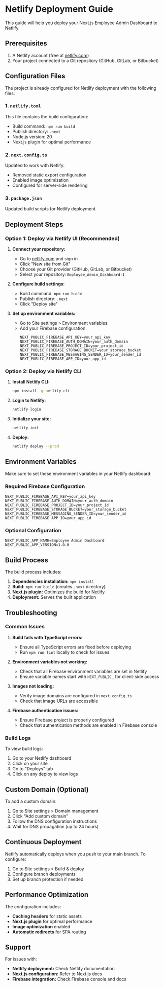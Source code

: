 # Netlify Deployment Guide

This guide will help you deploy your Next.js Employee Admin Dashboard to Netlify.

## Prerequisites

1. A Netlify account (free at [netlify.com](https://netlify.com))
2. Your project connected to a Git repository (GitHub, GitLab, or Bitbucket)

## Configuration Files

The project is already configured for Netlify deployment with the following files:

### 1. `netlify.toml`
This file contains the build configuration:
- Build command: `npm run build`
- Publish directory: `.next`
- Node.js version: 20
- Next.js plugin for optimal performance

### 2. `next.config.ts`
Updated to work with Netlify:
- Removed static export configuration
- Enabled image optimization
- Configured for server-side rendering

### 3. `package.json`
Updated build scripts for Netlify deployment.

## Deployment Steps

### Option 1: Deploy via Netlify UI (Recommended)

1. **Connect your repository:**
   - Go to [netlify.com](https://netlify.com) and sign in
   - Click "New site from Git"
   - Choose your Git provider (GitHub, GitLab, or Bitbucket)
   - Select your repository: `Employee_Admin_Dashboard-1`

2. **Configure build settings:**
   - Build command: `npm run build`
   - Publish directory: `.next`
   - Click "Deploy site"

3. **Set up environment variables:**
   - Go to Site settings > Environment variables
   - Add your Firebase configuration:
     ```
     NEXT_PUBLIC_FIREBASE_API_KEY=your_api_key
     NEXT_PUBLIC_FIREBASE_AUTH_DOMAIN=your_auth_domain
     NEXT_PUBLIC_FIREBASE_PROJECT_ID=your_project_id
     NEXT_PUBLIC_FIREBASE_STORAGE_BUCKET=your_storage_bucket
     NEXT_PUBLIC_FIREBASE_MESSAGING_SENDER_ID=your_sender_id
     NEXT_PUBLIC_FIREBASE_APP_ID=your_app_id
     ```

### Option 2: Deploy via Netlify CLI

1. **Install Netlify CLI:**
   ```bash
   npm install -g netlify-cli
   ```

2. **Login to Netlify:**
   ```bash
   netlify login
   ```

3. **Initialize your site:**
   ```bash
   netlify init
   ```

4. **Deploy:**
   ```bash
   netlify deploy --prod
   ```

## Environment Variables

Make sure to set these environment variables in your Netlify dashboard:

### Required Firebase Configuration
```
NEXT_PUBLIC_FIREBASE_API_KEY=your_api_key
NEXT_PUBLIC_FIREBASE_AUTH_DOMAIN=your_auth_domain
NEXT_PUBLIC_FIREBASE_PROJECT_ID=your_project_id
NEXT_PUBLIC_FIREBASE_STORAGE_BUCKET=your_storage_bucket
NEXT_PUBLIC_FIREBASE_MESSAGING_SENDER_ID=your_sender_id
NEXT_PUBLIC_FIREBASE_APP_ID=your_app_id
```

### Optional Configuration
```
NEXT_PUBLIC_APP_NAME=Employee Admin Dashboard
NEXT_PUBLIC_APP_VERSION=1.0.0
```

## Build Process

The build process includes:

1. **Dependencies installation:** `npm install`
2. **Build:** `npm run build` (creates `.next` directory)
3. **Next.js plugin:** Optimizes the build for Netlify
4. **Deployment:** Serves the built application

## Troubleshooting

### Common Issues

1. **Build fails with TypeScript errors:**
   - Ensure all TypeScript errors are fixed before deploying
   - Run `npm run lint` locally to check for issues

2. **Environment variables not working:**
   - Check that all Firebase environment variables are set in Netlify
   - Ensure variable names start with `NEXT_PUBLIC_` for client-side access

3. **Images not loading:**
   - Verify image domains are configured in `next.config.ts`
   - Check that image URLs are accessible

4. **Firebase authentication issues:**
   - Ensure Firebase project is properly configured
   - Check that authentication methods are enabled in Firebase console

### Build Logs

To view build logs:
1. Go to your Netlify dashboard
2. Click on your site
3. Go to "Deploys" tab
4. Click on any deploy to view logs

## Custom Domain (Optional)

To add a custom domain:

1. Go to Site settings > Domain management
2. Click "Add custom domain"
3. Follow the DNS configuration instructions
4. Wait for DNS propagation (up to 24 hours)

## Continuous Deployment

Netlify automatically deploys when you push to your main branch. To configure:

1. Go to Site settings > Build & deploy
2. Configure branch deployments
3. Set up branch protection if needed

## Performance Optimization

The configuration includes:

- **Caching headers** for static assets
- **Next.js plugin** for optimal performance
- **Image optimization** enabled
- **Automatic redirects** for SPA routing

## Support

For issues with:
- **Netlify deployment:** Check Netlify documentation
- **Next.js configuration:** Refer to Next.js docs
- **Firebase integration:** Check Firebase console and docs 